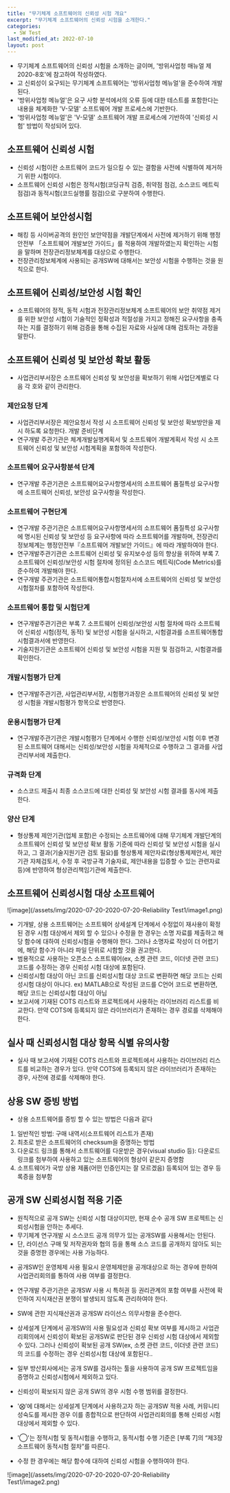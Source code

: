 ```yaml
---
title: "무기체계 소프트웨어의 신뢰성 시험 개요"
excerpt: "무기체계 소프트웨어의 신뢰성 시험을 소개한다."
categories:
  - SW Test
last_modified_at: 2022-07-10
layout: post
---
```

- 무기체계 소프트웨어의 신뢰성 시험을 소개하는 글이며, '방위사업청 매뉴얼 제2020-8호'에 참고하여 작성하였다.
- 고 신뢰성이 요구되는 무기체계 소프트웨어는 '방위사업청 메뉴얼'을 준수하여 개발된다.
- '방위사업청 메뉴얼'은 요구 사항 분석에서의 오류 등에 대한 테스트를 포함한다는 내용을 체계화한 'V-모델' 소프트웨어 개발 프로세스에 기반한다.
- '방위사업청 메뉴얼'은 'V-모델' 소프트웨어 개발 프로세스에 기반하여 '신뢰성 시험' 방법이 작성되어 있다. 



## 소프트웨어 신뢰성 시험
- 신뢰성 시험이란 소프트웨어 코드가 일으킬 수 있는 결함을 사전에 식별하여 제거하기 위한 시험이다.
- 소프트웨어 신뢰성 시험은 정적시험(코딩규칙 검증, 취약점 점검, 소스코드 메트릭 점검)과 동적시험(코드실행률 점검)으로 구분하여 수행한다.



## 소프트웨어 보안성시험
- 해킹 등 사이버공격의 원인인 보안약점을 개발단계에서 사전에 제거하기 위해 행정안전부 「소프트웨어 개발보안 가이드」를 적용하여 개발하였는지 확인하는 시험을 말하며 전장관리정보체계를 대상으로 수행한다.
- 전장관리정보체계에 사용되는 공개SW에 대해서는 보안성 시험을 수행하는 것을 원칙으로 한다.



## 소프트웨어 신뢰성/보안성 시험 확인
- 소프트웨어의 정적, 동적 시험과 전장관리정보체계 소프트웨어의 보안 취약점 제거를 위한 보안성 시험이 기술적인 정확성과 적절성을 가지고 정해진 요구사항을 충족하는 지를 결정하기 위해 검증을 통해 수집된 자료와 사실에 대해 검토하는 과정을 말한다.


## 소프트웨어 신뢰성 및 보안성 확보 활동 
- 사업관리부서장은 소프트웨어 신뢰성 및 보안성을 확보하기 위해 사업단계별로 다음 각 호와 같이 관리한다.


### 제안요청 단계
- 사업관리부서장은 제안요청서 작성 시 소프트웨어 신뢰성 및 보안성 확보방안을 제시 하도록 요청한다.
개발 준비단계
- 연구개발 주관기관은 체계개발실행계획서 및 소프트웨어 개발계획서 작성 시 소프트웨어 신뢰성 및 보안성 시험계획을 포함하여 작성한다.


### 소프트웨어 요구사항분석 단계
- 연구개발 주관기관은 소프트웨어요구사항명세서의 소프트웨어 품질특성 요구사항에 소프트웨어 신뢰성, 보안성 요구사항을 작성한다.


### 소프트웨어 구현단계
- 연구개발 주관기관은 소프트웨어요구사항명세서의 소프트웨어 품질특성 요구사항에 명시된 신뢰성 및 보안성 등 요구사항에 따라 소프트웨어를 개발하며, 전장관리정보체계는 행정안전부『소프트웨어 개발보안 가이드』에 따라 개발하여야 한다.
- 연구개발주관기관은 소프트웨어 신뢰성 및 유지보수성 등의 향상을 위하여 부록 7. 소프트웨어 신뢰성/보안성 시험 절차에 정의된 소스코드 메트릭(Code Metrics)를 준수하여 개발해야 한다.
- 연구개발 주관기관은 소프트웨어통합시험절차서에 소프트웨어의 신뢰성 및 보안성 시험절차를 포함하여 작성한다.


### 소프트웨어 통합 및 시험단계
- 연구개발주관기관은 부록 7. 소프트웨어 신뢰성/보안성 시험 절차에 따라 소프트웨어 신뢰성 시험(정적, 동적) 및 보안성 시험을 실시하고, 시험결과를 소프트웨어통합시험결과서에 반영한다.
- 기술지원기관은 소프트웨어 신뢰성 및 보안성 시험을 지원 및 점검하고, 시험결과를 확인한다.


### 개발시험평가 단계
- 연구개발주관기관, 사업관리부서장, 시험평가과장은 소프트웨어의 신뢰성 및 보안성 시험을 개발시험평가 항목으로 반영한다.


### 운용시험평가 단계
- 연구개발주관기관은 개발시험평가 단계에서 수행한 신뢰성/보안성 시험 이후 변경된 소프트웨어 대해서는 신뢰성/보안성 시험을 자체적으로 수행하고 그 결과를 사업관리부서에 제출한다.


### 규격화 단계
- 소스코드 제출시 최종 소스코드에 대한 신뢰성 및 보안성 시험 결과를 동시에 제출한다.


### 양산 단계
- 형상통제 제안기관(업체 포함)은 수정되는 소프트웨어에 대해 무기체계 개발단계의 소프트웨어 신뢰성 및 보안성 확보 활동 기준에 따라 신뢰성 및 보안성 시험을 실시하고, 그 결과(기술지원기관 검토 필요)를 형상통제 제안자료(형상통제제안서, 제안기관 자체검토서, 수정 후 국방규격 기술자료, 제안내용을 입증할 수 있는 관련자료 등)에 반영하여 형상관리책임기관에 제출한다.
 


## 소프트웨어 신뢰성시험 대상 소프트웨어

![image](/assets/img/2020-07-20-2020-07-20-Reliability Test1/image1.png)

- 기개발, 상용 소프트웨어는 소프트웨어 상세설계 단계에서 수정없이 재사용이 확정된 경우 시험 대상에서 제외 할 수 있으나 수정을 한 경우는 소명 자료를 제출하고 해당 함수에 대하여 신뢰성시험을 수행해야 한다. 그러나 소명자료 작성이 더 어렵기에, 해당 함수가 아니라 파일 단위로 시함할 것을 권고한다.
- 범용적으로 사용하는 오픈소스 소프트웨어(ex, 소켓 관련 코드, 이더넷 관련 코드) 코드를 수정하는 경우 신뢰성 시험 대상에 포함된다.
- 신뢰성시험 대상이 아닌 코드를 신뢰성시험 대상 코드로 변환하면 해당 코드는 신뢰성시험 대상이 아니다. ex) MATLAB으로 작성된 코드를 C언어 코드로 변환하면, 해당 코드는 신뢰성시험 대상이 아님
- 보고서에 기재된 COTS 리스트와 프로젝트에서 사용하는 라이브러리 리스트를 비교한다. 만약 COTS에 등록되지 않은 라이브러리가 존재하는 경우 경로를 삭제해야 한다. 



## 실사 때 신뢰성시험 대상 항목 식별 유의사항
- 실사 때 보고서에 기재된 COTS 리스트와 프로젝트에서 사용하는 라이브러리 리스트를 비교하는 경우가 있다. 만약 COTS에 등록되지 않은 라이브러리가 존재하는 경우, 사전에 경로를 삭제해야 한다. 



## 상용 SW 증빙 방법
- 상용 소프트웨어를 증빙 할 수 있는 방법은 다음과 같다

1. 일반적인 방법: 구매 내역서(소프트웨어 리스트가 존재)
2. 최초로 받은 소프트웨어의 checksum을 증명하는 방법
3. 다운로드 링크를 통해서 소프트웨어를 다운받은 경우(visual studio 등): 다운로드 링크를 첨부하여 사용하고 있는 소프트웨어의 형상이 같은지 증명함
4. 소프트웨어가 국방 상용 제품(어떤 인증인지는 잘 모르겠음) 등록되어 있는 경우 등록증을 첨부함 



## 공개 SW 신뢰성시험 적용 기준
- 원칙적으로 공개 SW는 신뢰성 시험 대상이지만, 현재 순수 공개 SW 프로젝트는 신뢰성시험을 안하는 추세다. 
- 무기체계 연구개발 시 소스코드 공개 의무가 있는 공개SW를 사용해서는 안된다. 
- 단, 라이선스 구매 및 저작권자와 협의 등을 통해 소스 코드를 공개하지 않아도 되는 것을 증명한 경우에는 사용 가능하다.
* 공개SW인 운영체제 사용 필요시 운영체제만을 공개대상으로 하는 경우에 한하여 사업관리회의를 통하여 사용 여부를 결정한다.

- 연구개발 주관기관은 공개SW 사용 시 특허권 등 권리관계의 포함 여부를 사전에 확인하여 지식재산권 분쟁이 발생되지 않도록 관리하여야 한다.
- SW에 관한 지식재산권과 공개SW 라이선스 의무사항을 준수한다.
- 상세설계 단계에서 공개SW의 사용 필요성과 신뢰성 확보 여부를 제시하고 사업관리회의에서 신뢰성이 확보된 공개SW로 판단된 경우 신뢰성 시험 대상에서 제외할 수 있다. 그러나 신뢰성이 확보된 공개 SW(ex, 소켓 관련 코드, 이더넷 관련 코드)의 코드를 수정하는 경우 신뢰성시험 대상에 포함된다..
- 일부 방산회사에서는 공개 SW를 검사하는 툴을 사용하여 공개 SW 프로젝트임을 증명하고  신뢰성시험에서 제외하고 있다.
- 신뢰성이 확보되지 않은 공개 SW의 경우 시험 수행 범위를 결정한다.

- '⨂’에 대해서는 상세설계 단계에서 사용하고자 하는 공개SW 적용 사례, 커뮤니티 성숙도를 제시한 경우 이를 종합적으로 판단하여 사업관리회의를 통해 신뢰성 시험 대상에서 제외할 수 있다.
- '◯'는 정적시험 및 동적시험을 수행하고, 동적시험 수행 기준은 [부록 7]의 “제3장 소프트웨어 동적시험 절차”를 따른다.
- 수정 한 경우에는 해당 함수에 대하여 신뢰성 시험을 수행하여야 한다.

![image](/assets/img/2020-07-20-2020-07-20-Reliability Test1/image2.png)
